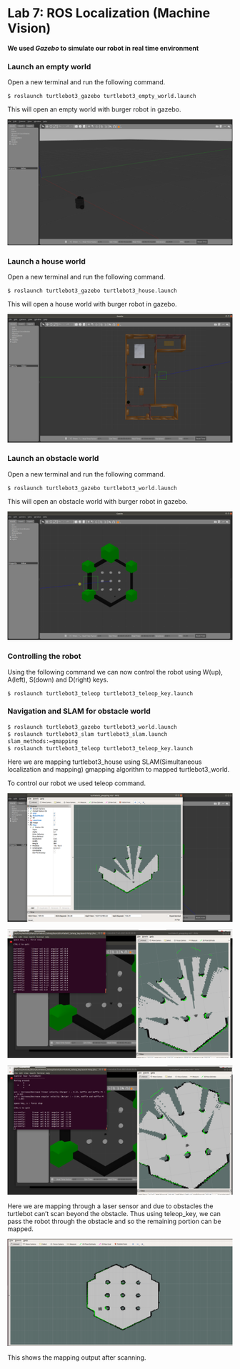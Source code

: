 # Lab 7: ROS Localization (Machine Vision)

**We used <i>Gazebo</i> to simulate our robot in real time environment**

### Launch an empty world

Open a new terminal and run the following command.

```
$ roslaunch turtlebot3_gazebo turtlebot3_empty_world.launch
```

This will open an empty world with burger robot in gazebo.

![empty](./empty_world.png)

### Launch a house world

Open a new terminal and run the following command.

```
$ roslaunch turtlebot3_gazebo turtlebot3_house.launch
```

This will open a house world with burger robot in gazebo.

![house](./house_world.png)

### Launch an obstacle world

Open a new terminal and run the following command.

```
$ roslaunch turtlebot3_gazebo turtlebot3_world.launch
```

This will open an obstacle world with burger robot in gazebo.

![obstacle](./obstacle_world.png)

### Controlling the robot

Using the following command we can now control the robot using W(up), A(left), S(down) and D(right) keys.

```
$ roslaunch turtlebot3_teleop turtlebot3_teleop_key.launch
```

### Navigation and SLAM for obstacle world

```
$ roslaunch turtlebot3_gazebo turtlebot3_world.launch
$ roslaunch turtlebot3_slam turtlebot3_slam.launch slam_methods:=gmapping
$ roslaunch turtlebot3_teleop turtlebot3_teleop_key.launch
```

Here we are mapping turtlebot3_house using SLAM(Simultaneous localization and mapping) gmapping algorithm to mapped turtlebot3_world.

To control our robot we used teleop command.

![ls1](./laser_sensor.png)

![ls2](./laser_sensor2.png)

![ls3](./laser_sensor4.png)

Here we are mapping through a laser sensor and due to obstacles the turtlebot can’t scan beyond the obstacle. Thus using teleop_key, we can pass the robot through the obstacle and so the remaining portion can be mapped.

![ls4](./laser_sensor5.png)

This shows the mapping output after scanning.
